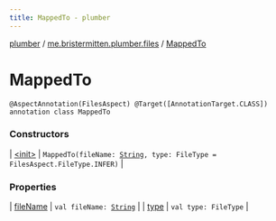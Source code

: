 ```yaml
---
title: MappedTo - plumber
---
```


[plumber](../../index.html) / [me.bristermitten.plumber.files](../index.html) / [MappedTo](./index.html)

# MappedTo

`@AspectAnnotation(FilesAspect) @Target([AnnotationTarget.CLASS]) annotation class MappedTo`

### Constructors

| [&lt;init&gt;](-init-.html) | `MappedTo(fileName: `[`String`](https://kotlinlang.org/api/latest/jvm/stdlib/kotlin/-string/index.html)`, type: FileType = FilesAspect.FileType.INFER)` |

### Properties

| [fileName](file-name.html) | `val fileName: `[`String`](https://kotlinlang.org/api/latest/jvm/stdlib/kotlin/-string/index.html) |
| [type](type.html) | `val type: FileType` |

